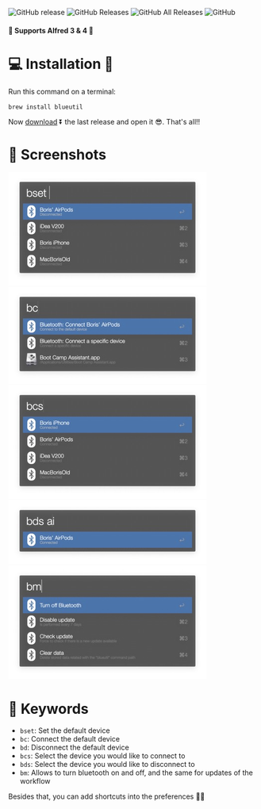 ![GitHub release](https://img.shields.io/github/release/bmunoz89/alfred-wf-bluetooth-manager?style=for-the-badge)
![GitHub Releases](https://img.shields.io/github/downloads/bmunoz89/alfred-wf-bluetooth-manager/latest/total?style=for-the-badge)
![GitHub All Releases](https://img.shields.io/github/downloads/bmunoz89/alfred-wf-bluetooth-manager/total?style=for-the-badge)
![GitHub](https://img.shields.io/github/license/bmunoz89/alfred-wf-bluetooth-manager?style=for-the-badge)

#### 🚨 Supports Alfred 3 & 4 🚨

# 💻 Installation 👾

Run this command on a terminal:
```bash
brew install blueutil
```

Now [download][last release link] ⏬ the last release and open it 😎. That's all!!

# 📸 Screenshots

![](./screenshots/ss_bset.jpg)
![](./screenshots/ss_bc.jpg)
![](./screenshots/ss_bcs.jpg)
![](./screenshots/ss_bds.jpg)
![](./screenshots/ss_bm.jpg)

# 🔑 Keywords

- `bset`: Set the default device
- `bc`: Connect the default device
- `bd`: Disconnect the default device
- `bcs`: Select the device you would like to connect to
- `bds`: Select the device you would like to disconnect to
- `bm`: Allows to turn bluetooth on and off, and the same
    for updates of the workflow

Besides that, you can add shortcuts into the preferences 👌🏽

[last release link]: https://github.com/bmunoz89/alfred-wf-bluetooth-manager/releases/latest/download/Bluetooth.manager.alfredworkflow
